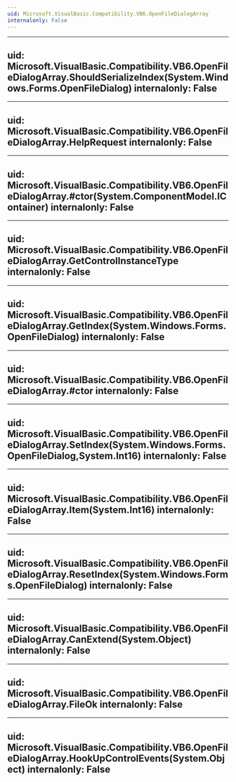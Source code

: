```yaml
---
uid: Microsoft.VisualBasic.Compatibility.VB6.OpenFileDialogArray
internalonly: False
---
```


---
uid: Microsoft.VisualBasic.Compatibility.VB6.OpenFileDialogArray.ShouldSerializeIndex(System.Windows.Forms.OpenFileDialog)
internalonly: False
---

---
uid: Microsoft.VisualBasic.Compatibility.VB6.OpenFileDialogArray.HelpRequest
internalonly: False
---

---
uid: Microsoft.VisualBasic.Compatibility.VB6.OpenFileDialogArray.#ctor(System.ComponentModel.IContainer)
internalonly: False
---

---
uid: Microsoft.VisualBasic.Compatibility.VB6.OpenFileDialogArray.GetControlInstanceType
internalonly: False
---

---
uid: Microsoft.VisualBasic.Compatibility.VB6.OpenFileDialogArray.GetIndex(System.Windows.Forms.OpenFileDialog)
internalonly: False
---

---
uid: Microsoft.VisualBasic.Compatibility.VB6.OpenFileDialogArray.#ctor
internalonly: False
---

---
uid: Microsoft.VisualBasic.Compatibility.VB6.OpenFileDialogArray.SetIndex(System.Windows.Forms.OpenFileDialog,System.Int16)
internalonly: False
---

---
uid: Microsoft.VisualBasic.Compatibility.VB6.OpenFileDialogArray.Item(System.Int16)
internalonly: False
---

---
uid: Microsoft.VisualBasic.Compatibility.VB6.OpenFileDialogArray.ResetIndex(System.Windows.Forms.OpenFileDialog)
internalonly: False
---

---
uid: Microsoft.VisualBasic.Compatibility.VB6.OpenFileDialogArray.CanExtend(System.Object)
internalonly: False
---

---
uid: Microsoft.VisualBasic.Compatibility.VB6.OpenFileDialogArray.FileOk
internalonly: False
---

---
uid: Microsoft.VisualBasic.Compatibility.VB6.OpenFileDialogArray.HookUpControlEvents(System.Object)
internalonly: False
---

